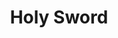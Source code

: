 ---
title: "Holy Sword"

spell:
  schools:
    - name:        "Evocation"
      subschools:  []
      descriptors: ["Good"]
  classes:
    - name:  "Paladin"
      abbr:  "Pal"
      level: 4
  domains:
    - name:  "Glory"
      abbr:  "Glory"
      level: 5
  components:         [V, S]
  castingTime:        "1 standard action"
  range:              "Touch"
  target:             "Melee weapon touched"
  duration:           "1 round/level"
  savingThrow:        "None"
  spellResistance:    "No"
  description:        |
    This spell allows you to channel holy power into your sword, or any other melee weapon you choose. The weapon acts as a +5 holy weapon (+5 enhancement bonus on attack and damage rolls, extra {% die_roll 2 6 0 %} damage against evil opponents). It also emits a magic circle against evil effect (as the spell). If the magic circle ends, the sword creates a new one on your turn as a free action. The spell is automatically canceled 1 round after the weapon leaves your hand. You cannot have more than one holy sword at a time.

    If this spell is cast on a magic weapon, the powers of the spell supersede any that the weapon normally has, rendering the normal enhancement bonus and powers of the weapon inoperative for the duration of the spell. This spell is not cumulative with bless weapon or any other spell that might modify the weapon in any way.

    This spell does not work on artifacts.

    **Note:** A masterwork weapon's bonus to attack does not stack with an enhancement bonus to attack.
---